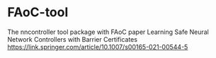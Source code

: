 # FAoC-tool
The nncontroller tool package with FAoC paper Learning Safe Neural Network Controllers with Barrier Certificates
https://link.springer.com/article/10.1007/s00165-021-00544-5
